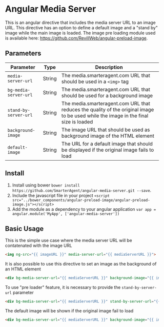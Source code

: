 # Angular Media Server

This is an angular directive that includes the media server URL to an image URL. This directive has an option to define a default image and a "stand by" image while the main image is loaded. The image pre loading module used is available here: https://github.com/RevillWeb/angular-preload-image.

## Parameters
| Parameter | Type | Description |
| --------- | ---- | ----------- |
| `media-server-url` | String | The media.smarteragent.com URL that should be used in a `<img>` tag |
| `bg-media-server-url` | String | The media.smarteragent.com URL that should be used for a background image|
| `stand-by-server-url` | String | The media.smarteragent.com URL that reduces the quality of the original image to be used while the image in the final size is loaded |
| `background-image` | String | The image URL that should be used as background image of the HTML element |
| `default-image` | String | The URL for a default image that should be displayed if the original image fails to load |

## Install

1. Install using bower `bower install https://github.com/SmarterAgent/angular-media-server.git --save`.
2. Include the javascript file in your project `<script src="../bower_components/angular-preload-image/angular-preload-image.js"></script>`
3. Add the module as a dependency to your angular application `var app = angular.module('MyApp', ['angular-media-server'])`

## Basic Usage

This is the simple use case where the media server URL will be contatenated with the image URL
```html
<img ng-src="{{ imageURL }}" media-server-url="{{ mediaServerURL }}">
```

It is also possible to use this directive to set an image as the background of an HTML element
```html
<div bg-media-server-url="{{ mediaServerURL }}" background-image="{{ imageURL }}">
```

To use "pre loader" feature, it is necessary to provide the `stand-by-server-url` parameter
```html
<div bg-media-server-url="{{ mediaServerURL }}" stand-by-server-url="{{ standByMediaServerURL }}" background-image="{{ imageURL }}">
```

The default image will be shown if the original image fail to load
```html
<div bg-media-server-url="{{ mediaServerURL }}" background-image="{{ imageURL }}" default-image="../path/to/default_image.png">
```

